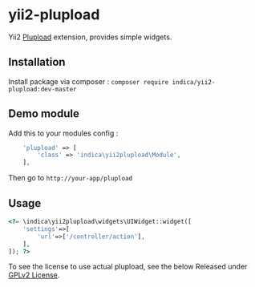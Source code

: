 yii2-plupload
=============

Yii2 [Plupload](www.plupload.com) extension, provides simple widgets.

Installation
------------
Install package via composer : `composer require indica/yii2-plupload:dev-master`

Demo module
-----------
Add this to your modules config :
```php
	'plupload' => [
		'class' => 'indica\yii2plupload\Module',
	],
```
Then go to `http://your-app/plupload`

Usage
-----
```php
<?= \indica\yii2plupload\widgets\UIWidget::widget([
	'settings'=>[
		'url'=>['/controller/action'],
	],
]); ?>
```

To see the license to use actual plupload, see the below
Released under [GPLv2 License](https://github.com/moxiecode/plupload/blob/master/license.txt).